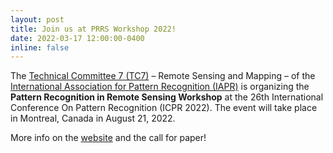 ```yaml
---
layout: post
title: Join us at PRRS Workshop 2022!
date: 2022-03-17 12:00:00-0400
inline: false
---
```



The <a href="http://iapr-tc7.ipb.uni-bonn.de">Technical Committee 7 (TC7)</a> – Remote Sensing and Mapping – of the <a href="http://www.iapr.org/index.php">International Association for Pattern Recognition (IAPR)</a> is organizing the **Pattern Recognition in Remote Sensing Workshop** at the 26th International Conference On Pattern Recognition (ICPR 2022). The event will take place in Montreal, Canada in August 21, 2022.

More info on the <a href="http://iapr-tc7.ipb.uni-bonn.de/prrs-2022/">website</a> and the <ah href="https://www.sylvainlobry.com/assets/pdf/PRRS2022-cfp.pdf">call for paper</a>!
